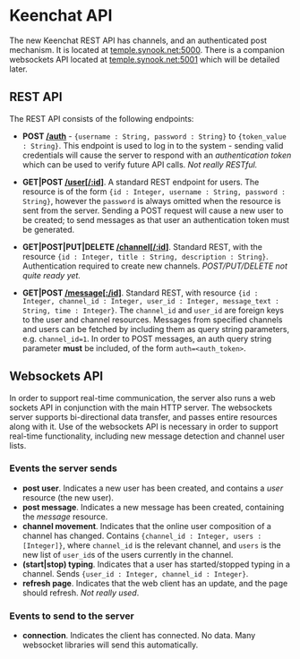 # Keenchat API

The new Keenchat REST API has channels, and an authenticated post mechanism. It is located at [temple.synook.net:5000](http://temple.synook.net:5000). There is a companion websockets API located at [temple.synook.net:5001](http://temple.synook.net:5001) which will be detailed later.

## REST API

The REST API consists of the following endpoints:

- **POST [/auth](http://temple.synook.net:5000/auth)** - `{username : String, password : String}` to `{token_value : String}`. This endpoint is used to log in to the system - sending valid credentials will cause the server to respond with an *authentication token* which can be used to verify future API calls. *Not really RESTful.*

- **GET|POST [/user[/:id]](http://temple.synook.net:5000/user)**. A standard REST endpoint for users. The resource is of the form `{id : Integer, username : String, password : String}`, however the `password` is always omitted when the resource is sent from the server. Sending a POST request will cause a new user to be created; to send messages as that user an authentication token must be generated.

- **GET|POST|PUT|DELETE [/channel[/:id]](http://temple.synook.net:5000/channel)**. Standard REST, with the resource `{id : Integer, title : String, description : String}`. Authentication required to create new channels. *POST/PUT/DELETE not quite ready yet.*

- **GET|POST [/message[:/id]](http://temple.synook.net:5000/message)**. Standard REST, with resource `{id : Integer, channel_id : Integer, user_id : Integer, message_text : String, time : Integer}`. The `channel_id` and `user_id` are foreign keys to the user and channel resources. Messages from specified channels and users can be fetched by including them as query string parameters, e.g. `channel_id=1`. In order to POST messages, an auth query string parameter **must** be included, of the form `auth=<auth_token>`.

## Websockets API

In order to support real-time communication, the server also runs a web sockets API in conjunction with the main HTTP server. The websockets server supports bi-directional data transfer, and passes entire resources along with it. Use of the websockets API is necessary in order to support real-time functionality, including new message detection and channel user lists.

### Events the server sends

- **post user**. Indicates a new user has been created, and contains a *user* resource (the new user).
- **post message**. Indicates a new message has been created, containing the *message* resource.
- **channel movement**. Indicates that the online user composition of a channel has changed. Contains `{channel_id : Integer, users : [Integer]}`, where `channel_id` is the relevant channel, and `users` is the new list of `user_id`s of the users currently in the channel.
- **(start|stop) typing**. Indicates that a user has started/stopped typing in a channel. Sends `{user_id : Integer, channel_id : Integer}`.
- **refresh page**. Indicates that the web client has an update, and the page should refresh. *Not really used*.

### Events to send to the server

- **connection**. Indicates the client has connected. No data. Many websocket libraries will send this automatically. 